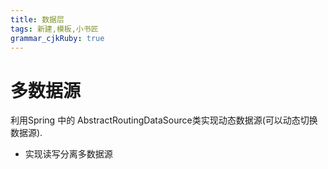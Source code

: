 ```yaml
---
title: 数据层
tags: 新建,模板,小书匠
grammar_cjkRuby: true
---
```

# 多数据源
利用Spring  中的 AbstractRoutingDataSource类实现动态数据源(可以动态切换数据源).

* 实现读写分离多数据源